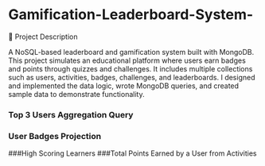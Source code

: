 # Gamification-Leaderboard-System-
📄 Project Description 

A NoSQL-based leaderboard and gamification system built with MongoDB. This project simulates an educational platform where users earn badges and points through quizzes and challenges.
It includes multiple collections such as users, activities, badges, challenges, and leaderboards. I designed and implemented the data logic, wrote MongoDB queries, and created sample data to demonstrate functionality.

### Top 3 Users Aggregation Query
### User Badges Projection
###High Scoring Learners 
###Total Points Earned by a User from Activities 
